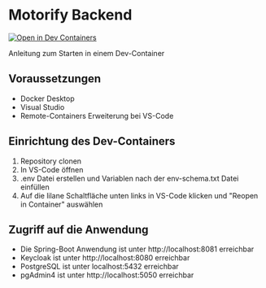 # Motorify Backend

[![Open in Dev Containers](https://img.shields.io/static/v1?label=Dev%20Containers&message=Open&color=blue&logo=visualstudiocode)](https://vscode.dev/redirect?url=vscode://ms-vscode-remote.remote-containers/cloneInVolume?url=https://github.com/elRatto21/m347_projekt)

Anleitung zum Starten in einem Dev-Container

## Voraussetzungen

- Docker Desktop
- Visual Studio
- Remote-Containers Erweiterung bei VS-Code

## Einrichtung des Dev-Containers

1. Repository clonen
2. In VS-Code öffnen
3. .env Datei erstellen und Variablen nach der env-schema.txt Datei einfüllen
4. Auf die lilane Schaltfläche unten links in VS-Code klicken und "Reopen in Container" auswählen

## Zugriff auf die Anwendung

- Die Spring-Boot Anwendung ist unter http://localhost:8081 erreichbar
- Keycloak ist unter http://localhost:8080 erreichbar
- PostgreSQL ist unter localhost:5432 erreichbar
- pgAdmin4 ist unter http://localhost:5050 erreichbar